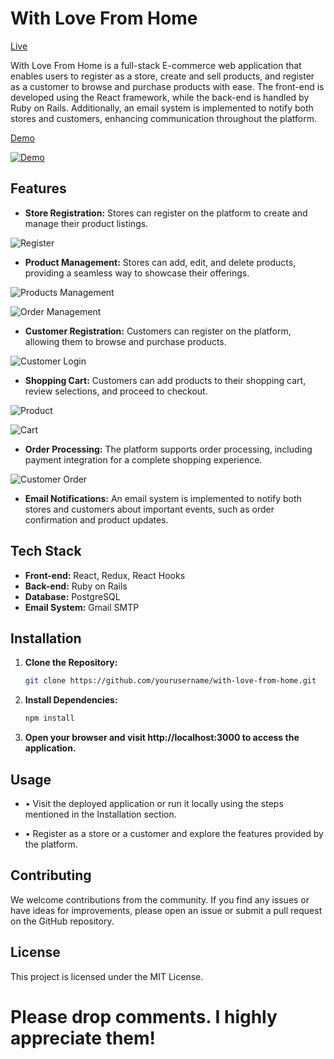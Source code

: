 # With Love From Home

[Live](https://with-love-from-home.netlify.app/)

With Love From Home is a full-stack E-commerce web application that enables users to register as a store, create and sell products, and register as a customer to browse and purchase products with ease. The front-end is developed using the React framework, while the back-end is handled by Ruby on Rails. Additionally, an email system is implemented to notify both stores and customers, enhancing communication throughout the platform.

[Demo](https://youtu.be/IEl0hS8OP2k?si=YD3s1IO9joqKyV2Y)

[![Demo](./homepage.png)](https://youtu.be/IEl0hS8OP2k?si=YD3s1IO9joqKyV2Y "With Love From Home")

## Features

- **Store Registration:** Stores can register on the platform to create and manage their product listings.

![Register](./storereg.png)

- **Product Management:** Stores can add, edit, and delete products, providing a seamless way to showcase their offerings.

![Products Management](./edit.png)

![Order Management](./order.png)

- **Customer Registration:** Customers can register on the platform, allowing them to browse and purchase products.

![Customer Login](./login.png)

- **Shopping Cart:** Customers can add products to their shopping cart, review selections, and proceed to checkout.

![Product](./product.png)

![Cart](./checkout.png)

- **Order Processing:** The platform supports order processing, including payment integration for a complete shopping experience.

![Customer Order](./ordercus.png)

- **Email Notifications:** An email system is implemented to notify both stores and customers about important events, such as order confirmation and product updates.




## Tech Stack

- **Front-end:** React, Redux, React Hooks
- **Back-end:** Ruby on Rails
- **Database:** PostgreSQL
- **Email System:** Gmail SMTP


## Installation

1. **Clone the Repository:**

   ```bash
   git clone https://github.com/yourusername/with-love-from-home.git


2. **Install Dependencies:**

   ```bash
   npm install


3. **Open your browser and visit http://localhost:3000 to access the application.**



## Usage 

- • Visit the deployed application or run it locally using the steps mentioned in the Installation section.

- • Register as a store or a customer and explore the features provided by the platform.


## Contributing

We welcome contributions from the community. If you find any issues or have ideas for improvements, please open an issue or submit a pull request on the GitHub repository.


## License

This project is licensed under the MIT License.

# Please drop comments. I highly appreciate them!